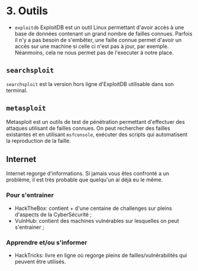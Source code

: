 # 3. Outils 

- `exploitdb`
ExploitDB est un outil Linux permettant d'avoir accès à une base de données contenant un grand nombre de failles connues. Parfois il n'y a pas besoin de s'embêter, une faille connue permet d'avoir un accès sur une machine si celle ci n'est pas à jour, par exemple. Néanmoins, cela ne nous permet pas de l'executer à notre place.

## `searchsploit`
`searchsploit` est la version hors ligne d'ExploitDB utilisable dans son terminal.

## `metasploit`
Metasploit est un outils de test de pénétration permettant d'effectuer des attaques utilisant de failles connues. On peut rechercher des failles existantes et en utilisant `msfconsole`, exécuter des scripts qui automatisent la reproduction de la faille.

## Internet
Internet regorge d'informations. Si jamais vous êtes confronté a un problème, il est très probable que quelqu'un ai déjà eu le même.

### Pour s'entrainer

- HackTheBox: contient + d'une centaine de challenges sur pleins d'aspects de la CyberSécurité ;
- VulnHub: contient des machines vulnérables sur lesquelles on peut s'entrainer ;

### Apprendre et/ou s'informer

- HackTricks: livre en ligne où regorge pleins de failles/vulnérabilités qui peuvent être utilisés.